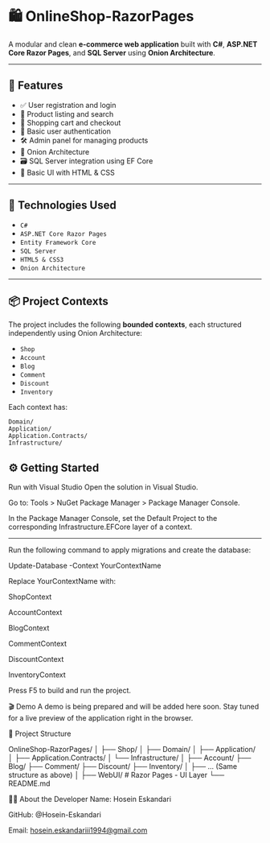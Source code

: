 # 🛍️ OnlineShop-RazorPages

A modular and clean **e-commerce web application** built with **C#**, **ASP.NET Core Razor Pages**, and **SQL Server** using **Onion Architecture**.

---

## 🚀 Features

- ✅ User registration and login  
- 🛒 Product listing and search  
- 🧺 Shopping cart and checkout  
- 🔐 Basic user authentication  
- 🛠️ Admin panel for managing products  
- 🧱 Onion Architecture  
- 🗃️ SQL Server integration using EF Core  
- 🎨 Basic UI with HTML & CSS  

---

## 🧰 Technologies Used

- `C#`
- `ASP.NET Core Razor Pages`
- `Entity Framework Core`
- `SQL Server`
- `HTML5 & CSS3`
- `Onion Architecture`

---

## 📦 Project Contexts

The project includes the following **bounded contexts**, each structured independently using Onion Architecture:

- `Shop`
- `Account`
- `Blog`
- `Comment`
- `Discount`
- `Inventory`

Each context has:

```plaintext
Domain/
Application/
Application.Contracts/
Infrastructure/

```


## ⚙️ Getting Started
Run with Visual Studio
Open the solution in Visual Studio.

Go to: Tools > NuGet Package Manager > Package Manager Console.

In the Package Manager Console, set the Default Project to the corresponding Infrastructure.EFCore layer of a context.

---

Run the following command to apply migrations and create the database:

Update-Database -Context YourContextName

Replace YourContextName with:

ShopContext

AccountContext

BlogContext

CommentContext

DiscountContext

InventoryContext

Press F5 to build and run the project.


🎬 Demo
A demo is being prepared and will be added here soon.
Stay tuned for a live preview of the application right in the browser.

📁 Project Structure

OnlineShop-RazorPages/
│
├── Shop/
│   ├── Domain/
│   ├── Application/
│   ├── Application.Contracts/
│   └── Infrastructure/
│
├── Account/
├── Blog/
├── Comment/
├── Discount/
├── Inventory/
│   ├── ... (Same structure as above)
│
├── WebUI/             # Razor Pages - UI Layer
└── README.md

👨‍💻 About the Developer
Name: Hosein Eskandari

GitHub: @Hosein-Eskandari

Email: hosein.eskandariii1994@gmail.com



